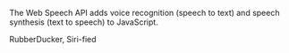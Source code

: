 The Web Speech API adds voice recognition (speech to text) and speech synthesis (text to speech) to JavaScript. 

RubberDucker, Siri-fied


